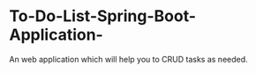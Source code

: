 # To-Do-List-Spring-Boot-Application-
An web application which will help you to CRUD tasks as needed.
